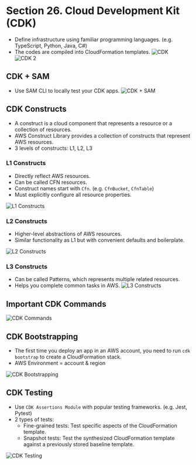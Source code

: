 # Section 26. Cloud Development Kit (CDK)

- Define infrastructure using familiar programming languages. (e.g. TypeScript, Python, Java, C#)
- The codes are compiled into CloudFormation templates.
  ![CDK](./images/cdk.png)
  ![CDK 2](./images/cdk2.png)

## CDK + SAM

- Use SAM CLI to locally test your CDK apps.
  ![CDK + SAM](./images/cdk-sam.png)

## CDK Constructs

- A construct is a cloud component that represents a resource or a collection of resources.
- AWS Construct Library provides a collection of constructs that represent AWS resources.
- 3 levels of constructs: L1, L2, L3

### L1 Constructs

- Directly reflect AWS resources.
- Can be called CFN resources.
- Construct names start with `Cfn`. (e.g. `CfnBucket`, `CfnTable`)
- Must explicitly configure all resource properties.

![L1 Constructs](./images/l1-constructs.png)

### L2 Constructs

- Higher-level abstractions of AWS resources.
- Similar functionality as L1 but with convenient defaults and boilerplate.

![L2 Constructs](./images/l2-constructs.png)

### L3 Constructs

- Can be called Patterns, which represents multiple related resources.
- Helps you complete common tasks in AWS.
  ![L3 Constructs](./images/l3-constructs.png)

## Important CDK Commands

![CDK Commands](./images/cdk-commands.png)

## CDK Bootstrapping

- The first time you deploy an app in an AWS account, you need to run `cdk bootstrap` to create a CloudFormation stack.
- AWS Environment = account & region

![CDK Bootstrapping](./images/cdk-bootstrapping.png)

## CDK Testing

- Use `CDK Assertions Module` with popular testing frameworks. (e.g. Jest, Pytest)
- 2 types of tests:
  - Fine-grained tests: Test specific aspects of the CloudFormation template.
  - Snapshot tests: Test the synthesized CloudFormation template against a previously stored baseline template.

![CDK Testing](./images/cdk-testing.png)
